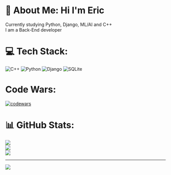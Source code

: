 # 💫 About Me: Hi I'm Eric
Currently studying Python, Django, ML/AI and C++<br>I am a Back-End developer<br>

# 💻 Tech Stack:
![C++](https://img.shields.io/badge/c++-%2300599C.svg?style=for-the-badge&logo=c%2B%2B&logoColor=white) ![Python](https://img.shields.io/badge/python-3670A0?style=for-the-badge&logo=python&logoColor=ffdd54) ![Django](https://img.shields.io/badge/django-%23092E20.svg?style=for-the-badge&logo=django&logoColor=white) ![SQLite](https://img.shields.io/badge/sqlite-%2307405e.svg?style=for-the-badge&logo=sqlite&logoColor=white)

# Code Wars:
[![codewars](https://www.codewars.com/users/Eric-Sparda/badges/large)](https://www.codewars.com/users/Eric-Sparda)

# 📊 GitHub Stats:
![](https://github-readme-stats.vercel.app/api?username=Eric-Sparda&theme=dark&hide_border=false&include_all_commits=true&count_private=true)<br/>
![](https://github-readme-streak-stats.herokuapp.com/?user=Eric-Sparda&theme=dark&hide_border=false)<br/>
![](https://github-readme-stats.vercel.app/api/top-langs/?username=Eric-Sparda&theme=dark&hide_border=false&include_all_commits=true&count_private=true&layout=compact)

---
![](https://visitcount.itsvg.in/api?id=Eric-Sparda&icon=2&color=10)


